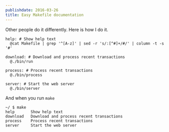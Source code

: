 ```yaml
---
publishdate: 2016-03-26
title: Easy Makefile documentation
---
```


Other people do it differently. Here is how I do it.

    help: # Show help text
      @cat Makefile | grep '^[A-z]' | sed -r 's/:[^#]+/#/' | column -t -s '#'

    download: # Download and process recent transactions
      @./bin/run

    process: # Process recent transactions
      @./bin/process

    server: # Start the web server
      @./bin/server

And when you run `make`

    ~/ $ make
    help       Show help text
    download   Download and process recent transactions
    process    Process recent transactions
    server     Start the web server
